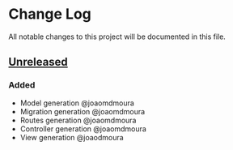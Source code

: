 # Change Log
All notable changes to this project will be documented in this file.

## [Unreleased]
### Added
- Model generation @joaomdmoura
- Migration generation @joaomdmoura
- Routes generation @joaomdmoura
- Controller generation @joaomdmoura
- View generation @joaodmoura

[Unreleased]:https://github.com/joaomdmoura/keeper/compare/cc534296e2db34524a54a5b6fd98b48cf3660189...master
